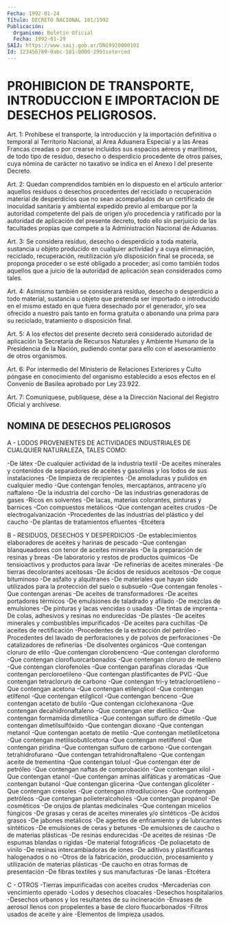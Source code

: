 ```yaml
---
Fecha: 1992-01-24
Título: DECRETO NACIONAL 181/1992
Publicación:
  Organismo: Boletín Oficial
  Fecha: 1992-01-29
SAIJ: https://www.saij.gob.ar/DN19920000181
Id: 123456789-0abc-181-0000-2991soterced
---
```

# PROHIBICION DE TRANSPORTE, INTRODUCCION E IMPORTACION DE DESECHOS PELIGROSOS.

<a id="1"></a>
Art. 1: Prohíbese el transporte, la introducción y la importación definitiva o temporal al Territorio Nacional, al Area Aduanera Especial y a las Areas Francas creadas o por crearse incluidos sus espacios aéreos y marítimos, de todo tipo de residuo, desecho o desperdicio procedente de otros países, cuya nómina de carácter no taxativo se indica en el Anexo I del presente Decreto.

<a id="2"></a>
Art. 2: Quedan comprendidos también en lo dispuesto en el artículo anterior aquellos residuos o desechos procedentes del reciclado o recuperación material de desperdicios que no sean acompañados de un certificado de inocuidad sanitaria y ambiental expedido previo al embarque por la autoridad competente del país de origen y/o procedencia y ratificado por la autoridad de aplicación del presente decreto, todo ello sin perjuicio de las facultades propias que compete a la Administración Nacional de Aduanas.

<a id="3"></a>
Art. 3: Se considera residuo, desecho o desperdicio a toda materia, sustancia u objeto producido en cualquier actividad y a cuya eliminación, reciclado, recuperación, reutilización y/o disposición final se proceda, se proponga proceder o se esté obligado a proceder; así como también todos aquellos que a juicio de la autoridad de aplicación sean considerados como tales.

<a id="4"></a>
Art. 4: Asimismo también se considerará residuo, desecho o desperdicio a todo material, sustancia u objeto que pretenda ser importado o introducido en el mismo estado en que fuera desechado por el generador, y/o sea ofrecido a nuestro país tanto en forma gratuita o abonando una prima para su reciclado, tratamiento o disposición final.

<a id="5"></a>
Art. 5: A los efectos del presente decreto será considerado autoridad de aplicación la Secretaría de Recursos Naturales y Ambiente Humano de la Presidencia de la Nación, pudiendo contar para ello con el asesoramiento de otros organismos.

<a id="6"></a>
Art. 6: Por intermedio del Ministerio de Relaciones Exteriores y Culto póngase en conocimiento del organismo establecido a esos efectos en el Convenio de Basilea aprobado por Ley 23.922.

<a id="7"></a>
Art. 7: Comuníquese, publíquese, dése a la Dirección Nacional del Registro Oficial y archívese.

## NOMINA DE DESECHOS PELIGROSOS

<a id="1"></a>
A - LODOS PROVENIENTES DE ACTIVIDADES INDUSTRIALES DE CUALQUIER NATURALEZA, TALES COMO:

-De látex -De cualquier actividad de la industria textil -De aceites minerales y contenidos de separadores de aceites y gasolinas y los lodos de sus instalaciones -De limpieza de recipientes -De amoladuras y pulidos en cualquier medio -Que contengan fenoles, mercaptanos, antraceno y/o naftaleno -De la industria del corcho -De las industrias generadoras de gases -Ricos en solventes -De lacas, materias colorantes, pinturas y barnices -Con compuestos metálicos -Que contengan aceites crudos -De electrogalvanización -Procedentes de las industrias del plástico y del caucho -De plantas de tratamientos efluentes -Etcétera

<a id="2"></a>
B - RESIDUOS, DESECHOS Y DESPERDICIOS -De establecimientos elaboradores de aceites y harinas de pescado -Que contengan blanqueadores con tenor de aceites minerales -De la preparación de resinas y breas -De laboratorio y restos de productos químicos -De tensioactivos y productos para lavar -De refinerías de aceites minerales -De tierras decolorantes aceitosas -De ácidos de residuos aceitosos -De coque bituminoso -De asfalto y alquitranes -De materiales que hayan sido utilizados para la protección del suelo o subsuelo -Que contengan fenoles -Que contengan arenas -De aceites de transformadores -De aceites portadores térmicos -De emulsiones de taladrado y afilado -De mezclas de emulsiones -De pinturas y lacas vencidas o usadas -De tintas de imprenta -De colas, adhesivos y resinas no endurecidas -De plastes -De aceites minerales y combustibles impurificados -De aceites para cuchillas -De aceites de rectificación -Procedentes de la extracción del petróleo -Procedentes del lavado de perforaciones y de polvos de perforaciones -De catalizadores de refinerías -De disolventes orgánicos -Que contengan cloruro de etilo -Que contengan clorobenceno -Que contengan cloroformo -Que contengan clorofluorcarbonados -Que contengan cloruro de metileno -Que contengan clorofenoles -Que contengan parafinas cloradas -Que contengan percloroetileno -Que contengan plastificantes de PVC -Que contengan tetracloruro de carbono -Que contengan tri-y tetracloroetileno -Que contengan acetona -Que contengan etilenglicol -Que contengan etilfenol -Que contengan etilglicol -Que contengan benceno -Que contengan acetato de butilo -Que contengan ciclohexanona -Que contengan decahidronaftaleno -Que contengan eter dietílico -Que contengan formamida dimetílica -Que contengan sulfuro de dimetilo -Que contengan dimetilsulfóxido -Que contengan dioxano -Que contengan metanol -Que contengan acetato de metilo -Que contengan metiletilcetona -Que contengan metilisobutilcetona -Que contengan metilfenol -Que contengan piridina -Que contengan sulfuro de carbono -Que contengan tetrahidrofurano -Que contengan tetrahidronaftaleno -Que contengan aceite de trementina -Que contengan toluol -Que contengan éter de petróleo -Que contengan naftas de comprobación -Que contengan xilol -Que contengan etanol -Que contengan aminas alifáticas y aromáticas -Que contengan butanol -Que contengan glicerina -Que contengan glicoléter -Que contengan cresoles -Que contengan nitrodiluciones -Que contengan petróleos -Que contengan polieteralcoholes -Que contengan propanol -De cosméticos -De orujos de plantas medicinales -Que contengan micelios fúngicos -De grasas y ceras de aceites minerales y/o sintéticos -De ácidos grasos -De jabones metálicos -De agentes de enfriamiento y de lubricantes sintéticos -De emulsiones de ceras y betunes -De emulsiones de caucho o de materias plásticas -De resinas endurecidas -De aceites de resinas -De espumas blandas o rígidas -De material fotográficos -De poliacetato de vinilo -De resinas intercambiadoras de iones -De aditivos y plastificantes halogenados o no -Otros de la fabricación, producción, procesamiento y utilización de materias plásticas -De caucho en otras formas de presentación -De fibras textiles y sus manufacturas -De lanas -Etcétera

<a id="3"></a>
C - OTROS -Tierras impurificadas con aceites crudos -Mercaderías con vencimiento operado -Lodos y desechos cloacales -Desechos hospitalarios -Desechos urbanos y los resultantes de su incineración -Envases de aerosol llenos con propelentes a base de cloro fluocarbonados -Filtros usados de aceite y aire -Elementos de limpieza usados.